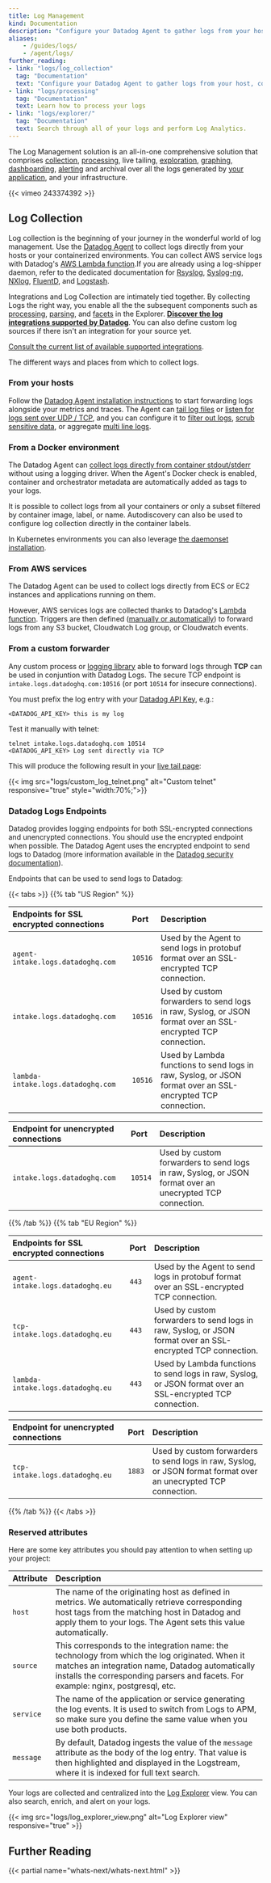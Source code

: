 ```yaml
---
title: Log Management
kind: Documentation
description: "Configure your Datadog Agent to gather logs from your host, containers & services."
aliases:
    - /guides/logs/
    - /agent/logs/
further_reading:
- link: "logs/log_collection"
  tag: "Documentation"
  text: "Configure your Datadog Agent to gather logs from your host, containers, and services."
- link: "logs/processing"
  tag: "Documentation"
  text: Learn how to process your logs
- link: "logs/explorer/"
  tag: "Documentation"
  text: Search through all of your logs and perform Log Analytics.
---
```


The Log Management solution is an all-in-one comprehensive solution that comprises [collection][1], [processing][2], live tailing, [exploration][3], [graphing][4], [dashboarding][5], [alerting][6] and archival over all the logs generated by [your application][7], and your infrastructure.

{{< vimeo 243374392 >}}

## Log Collection

Log collection is the beginning of your journey in the wonderful world of log management. Use the [Datadog Agent][8] to collect logs directly from your hosts or your containerized environments. You can collect AWS service logs with Datadog's [AWS Lambda function](#from-aws-services).If you are already using a log-shipper daemon, refer to the dedicated documentation for [Rsyslog][9], [Syslog-ng][10], [NXlog][11], [FluentD][12], and [Logstash][13].

Integrations and Log Collection are intimately tied together. By collecting Logs the right way, you enable all the the subsequent components such as [processing][2], [parsing][14], and [facets][15] in the Explorer. **[Discover the log integrations supported by Datadog][16]**. You can also define custom log sources if there isn't an integration for your source yet.

<div class="alert alert-warning">
<a href="/integrations/#cat-log-collection">Consult the current list of available supported integrations</a>.
</div>

The different ways and places from which to collect logs.

### From your hosts

Follow the [Datadog Agent installation instructions][8] to start forwarding logs alongside your metrics and traces.
The Agent can [tail log files][17] or [listen for logs sent over UDP / TCP][18], and you can configure it to [filter out logs][19], [scrub sensitive data][20], or  aggregate [multi line logs][21].

### From a Docker environment

The Datadog Agent can [collect logs directly from container stdout/stderr][22] without using a logging driver. When the Agent's Docker check is enabled, container and orchestrator metadata are automatically added as tags to your logs.

It is possible to collect logs from all your containers or only a subset filtered by container image, label, or name. Autodiscovery can also be used to configure log collection directly in the container labels.

In Kubernetes environments you can also leverage [the daemonset installation][23].

### From AWS services

The Datadog Agent can be used to collect logs directly from ECS or EC2 instances and applications running on them.

However, AWS services logs are collected thanks to Datadog's [Lambda function][24]. Triggers are then defined ([manually or automatically][25]) to forward logs from any S3 bucket, Cloudwatch Log group, or Cloudwatch events.

### From a custom forwarder

Any custom process or [logging library][7] able to forward logs through **TCP** can be used in conjuntion with Datadog Logs. The secure TCP endpoint is `intake.logs.datadoghq.com:10516` (or port `10514` for insecure connections). 

You must prefix the log entry with your [Datadog API Key][26], e.g.:

```
<DATADOG_API_KEY> this is my log
```

Test it manually with telnet:

```
telnet intake.logs.datadoghq.com 10514 
<DATADOG_API_KEY> Log sent directly via TCP
```

This will produce the following result in your [live tail page][27]: 

{{< img src="logs/custom_log_telnet.png" alt="Custom telnet" responsive="true" style="width:70%;">}}

### Datadog Logs Endpoints

Datadog provides logging endpoints for both SSL-encrypted connections and unencrypted connections.
You should use the encrypted endpoint when possible. The Datadog Agent uses the encrypted endpoint to send logs to Datadog (more information available in the [Datadog security documentation][28]).

Endpoints that can be used to send logs to Datadog:

{{< tabs >}}
{{% tab "US Region" %}}


| Endpoints for SSL encrypted connections     | Port    | Description                                                                                                           |
| :--------------------------------- | :------ | :-------                                                                                                              |
| `agent-intake.logs.datadoghq.com`  | `10516` | Used by the Agent to send logs in protobuf format over an SSL-encrypted TCP connection.                       |
| `intake.logs.datadoghq.com`        | `10516` | Used by custom forwarders to send logs in raw, Syslog, or JSON format over an SSL-encrypted TCP connection.   |
| `lambda-intake.logs.datadoghq.com` | `10516` | Used by Lambda functions to send logs in raw, Syslog, or JSON format over an SSL-encrypted TCP connection. |


| Endpoint for unencrypted connections        | Port    | Description                                                                                                           |
| :--------------------------------- | :------ | :-------   
| `intake.logs.datadoghq.com`        | `10514` | Used by custom forwarders to send logs in raw, Syslog, or JSON format over an unecrypted TCP connection.          |


{{% /tab %}}
{{% tab "EU Region" %}}

| Endpoints for SSL encrypted connections                       | Port    | Description                                                                                                           |
| :--------------------------------- | :------ | :-------                                                                                                              |
| `agent-intake.logs.datadoghq.eu`   | `443`   | Used by the Agent to send logs in protobuf format over an SSL-encrypted TCP connection.                         |
| `tcp-intake.logs.datadoghq.eu`     | `443`   | Used by custom forwarders to send logs in raw, Syslog, or JSON format over an SSL-encrypted TCP connection.   |
| `lambda-intake.logs.datadoghq.eu`  | `443`   | Used by Lambda functions to send logs in raw, Syslog, or JSON format over an SSL-encrypted TCP connection. |


| Endpoint for unencrypted connections                           | Port    | Description                                                                                                           |
| :--------------------------------- | :------ | :-------   
| `tcp-intake.logs.datadoghq.eu`     | `1883`  | Used by custom forwarders to send logs in raw, Syslog, or JSON format format over an unecrypted TCP connection.          |


{{% /tab %}}
{{< /tabs >}}


### Reserved attributes

Here are some key attributes you should pay attention to when setting up your project:

| Attribute   | Description                                                                                                                                                                                           |
| :-------    | :------                                                                                                                                                                                               |
| `host`    | The name of the originating host as defined in metrics. We automatically retrieve corresponding host tags from the matching host in Datadog and apply them to your logs. The Agent sets this value automatically.                          |
| `source`  | This corresponds to the integration name: the technology from which the log originated. When it matches an integration name, Datadog automatically installs the corresponding parsers and facets. For example: nginx, postgresql, etc.|
| `service` | The name of the application or service generating the log events. It is used to switch from Logs to APM, so make sure you define the same value when you use both products.                       |
| `message` | By default, Datadog ingests the value of the `message` attribute as the body of the log entry. That value is then highlighted and displayed in the Logstream, where it is indexed for full text search.               |

Your logs are collected and centralized into the [Log Explorer][3] view. You can also search, enrich, and alert on your logs.

{{< img src="logs/log_explorer_view.png" alt="Log Explorer view" responsive="true" >}}

## Further Reading

{{< partial name="whats-next/whats-next.html" >}}

[1]: /logs/log_collection
[2]: /logs/processing
[3]: /logs/explore
[4]: /logs/explorer/analytics
[5]: /graphing/dashboards/widgets/#timeseries
[6]: /monitors/monitor_types/log
[7]: /logs/log_collection/?tab=tailexistingfiles#how-to-get-the-most-of-your-application-logs
[8]: /logs/log_collection/#getting-started-with-the-agent
[9]: /integrations/rsyslog
[10]: /integrations/syslog_ng
[11]: /integrations/nxlog
[12]: /integrations/fluentd/#log-collection
[13]: /integrations/logstash/#log-collection
[14]: /logs/processing/parsing
[15]: /logs/explorer/?tab=facets#setup
[16]: /integrations/#cat-log-collection
[17]: /logs/log_collection/#tail-existing-files
[18]: /logs/log_collection/#stream-logs-through-tcp-udp
[19]: /logs/log_collection/#filter-logs
[20]: /logs/log_collection/#scrub-sensitive-data-in-your-logs
[21]: /logs/log_collection/#multi-line-aggregation
[22]: /logs/log_collection/docker
[23]: /agent/basic_agent_usage/kubernetes/#log-collection-setup
[24]: /integrations/amazon_web_services/#log-collection
[25]: /integrations/amazon_web_services/#enable-logging-for-your-aws-service
[26]: https://app.datadoghq.com/account/settings#api
[27]: https://app.datadoghq.com/logs/livetail
[28]: /security/logs/#information-security
